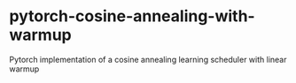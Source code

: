 # pytorch-cosine-annealing-with-warmup
Pytorch implementation of a cosine annealing learning scheduler with linear warmup
